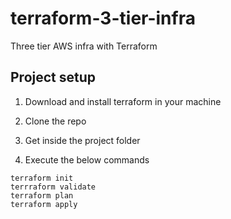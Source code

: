 # terraform-3-tier-infra
Three tier AWS infra with Terraform

## Project setup

1. Download and install terraform in your machine

2. Clone the repo

3. Get inside the project folder

4. Execute the below commands

```
terraform init
terrraform validate
terraform plan
terraform apply
```
